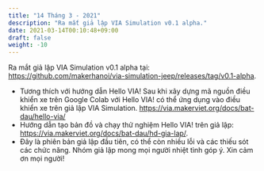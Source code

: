 ```yaml
---
title: "14 Tháng 3 - 2021"
description: "Ra mắt giả lập VIA Simulation v0.1 alpha."
date: 2021-03-14T00:10:48+09:00
draft: false
weight: -10
---
```


Ra mắt giả lập VIA Simulation v0.1 alpha tại: <https://github.com/makerhanoi/via-simulation-jeep/releases/tag/v0.1-alpha>.

- Tương thích với hướng dẫn Hello VIA! Sau khi xây dựng mã nguồn điều khiển xe trên Google Colab với Hello VIA! có thể ứng dụng vào điều khiển xe trên giả lập VIA Simulation. https://via.makerviet.org/docs/bat-dau/hello-via/
- Hướng dẫn tạo bản đồ và chạy thử nghiệm Hello VIA! trên giả lập: https://via.makerviet.org/docs/bat-dau/hd-gia-lap/.
- Đây là phiên bản giả lập đầu tiên, có thể còn nhiều lỗi và các thiếu sót các chức năng. Nhóm giả lập mong mọi người nhiệt tình góp ý. Xin cảm ơn mọi người!